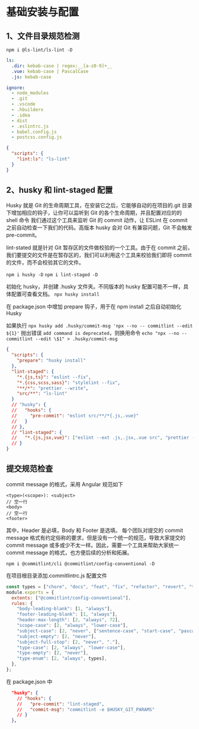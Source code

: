 # 基础安装与配置

## 1、文件目录规范检测

`npm i @ls-lint/ls-lint -D`

```yml
ls:
  .dir: kebab-case | regex:__[a-z0-9]+__
  .vue: kebab-case | PascalCase
  .js: kebab-case

ignore:
  - node_modules
  - .git
  - .vscode
  - .hbuilderx
  - .idea
  - dist
  - .eslintrc.js
  - babel.config.js
  - postcss.config.js
```

```json
{
  "scripts": {
    "lint:ls": "ls-lint"
  }
}
```

## 2、husky 和 lint-staged 配置

Husky 就是 Git 的生命周期工具，在安装它之后，它能够自动的在项目的.git 目录下增加相应的钩子，让你可以监听到 Git 的各个生命周期，并且配置对应的的 shell 命令
我们通过这个工具来监听 Git 的 commit 动作，让 ESLint 在 commit 之前自动检查一下我们的代码。高版本 husky 会对 Git 有兼容问题，Git 不会触发 pre-commit。

lint-stated 就是针对 Git 暂存区的文件做校验的一个工具。由于在 commit 之前，我们要提交的文件是在暂存区的，我们可以利用这个工具来校验我们即将 commit 的文件，而不会校验其它的文件。

`npm i husky -D`
`npm i lint-staged -D`

初始化 husky，并创建 .husky 文件夹。不同版本的 husky 配置可能不一样，具体配置可查看文档。
`npx husky install`

在 package.json 中增加 prepare 钩子，用于在 npm install 之后自动初始化 Husky

如果执行 `npx husky add .husky/commit-msg 'npx --no -- commitlint --edit ${1}'` 抛出错误 `add command is deprecated`，则换用命令
`echo "npx --no -- commitlint --edit \$1" > .husky/commit-msg`

```json
{
  "scripts": {
    "prepare": "husky install"
  },
  "lint-staged": {
    "*.{js,ts}": "eslint --fix",
    "*.{css,scss,sass}": "stylelint --fix",
    "**/*": "prettier --write",
    "src/**": "ls-lint"
  }
  // "husky": {
  //   "hooks": {
  //     "pre-commit": "eslint src/**/*{.js,.vue}"
  //   }
  // },
  // "lint-staged": {
  //   "*.{js,jsx,vue}": ["eslint --ext .js,.jsx,.vue src", "prettier --write ./src"]
  // }
}
```

## 提交规范检查

commit message 的格式，采用 Angular 规范如下

```
<type>(<scope>): <subject>
// 空一行
<body>
// 空一行
<footer>
```

其中，Header 是必填，Body 和 Footer 是选填。
每个团队对提交的 commit message 格式有约定俗称的要求，但是没有一个统一的规范，导致大家提交的 commit message 或多或少不太一样。因此，需要一个工具来帮助大家统一 commit message 的格式，也方便后续的分析和拓展。

`npm i @commitlint/cli @commitlint/config-conventional -D`

在项目根目录添加.commitlintrc.js 配置文件

```js
const types = ["chore", "docs", "feat", "fix", "refactor", "revert", "test"];
module.exports = {
  extents: ["@commitlint/config-conventional"],
  rules: {
    "body-leading-blank": [1, "always"],
    "footer-leading-blank": [1, "always"],
    "header-max-length": [2, "always", 72],
    "scope-case": [2, "always", "lower-case"],
    "subject-case": [2, "never", ["sentence-case", "start-case", "pascal-case", "upper-case"]],
    "subject-empty": [2, "never"],
    "subject-full-stop": [2, "never", "."],
    "type-case": [2, "always", "lower-case"],
    "type-empty": [2, "never"],
    "type-enum": [2, "always", types],
  },
};
```

在 package.json 中

```json
  "husky": {
    // "hooks": {
    //   "pre-commit": "lint-staged",
    //   "commit-msg": "commitlint -e $HUSKY_GIT_PARAMS"
    // }
  },
```
